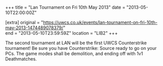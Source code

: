 +++
title = "Lan Tournament on Fri 10th May 2013"
date = "2013-05-10T22:00:00Z"

[extra]
original = "https://uwcs.co.uk/events/lan-tournament-on-fri-10th-may-2013-1474489078379/"    
end = "2013-05-10T23:59:59Z"
location = "LIB2"
+++

The second tournament at LAN will be the first UWCS Counterstrike tournament\! Be sure you have Counterstrike: Source ready to go on your PCs. The game modes shall be demolition, and ending off with 1v1 Deathmatches.

